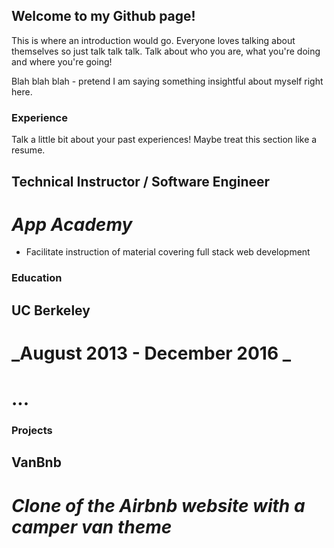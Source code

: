 ## Welcome to my Github page!

This is where an introduction would go. Everyone loves talking about themselves so just talk talk talk. Talk about who you are, what you're doing and where you're going!

Blah blah blah - pretend I am saying something insightful about myself right here.

### Experience

Talk a little bit about your past experiences! Maybe treat this section like a resume.

## Technical Instructor / Software Engineer
# _App Academy_
- Facilitate instruction of material covering full stack web development

### Education

## UC Berkeley
# _August 2013 - December 2016 _

# ...

### Projects


## VanBnb
# _Clone of the Airbnb website with a camper van theme_



